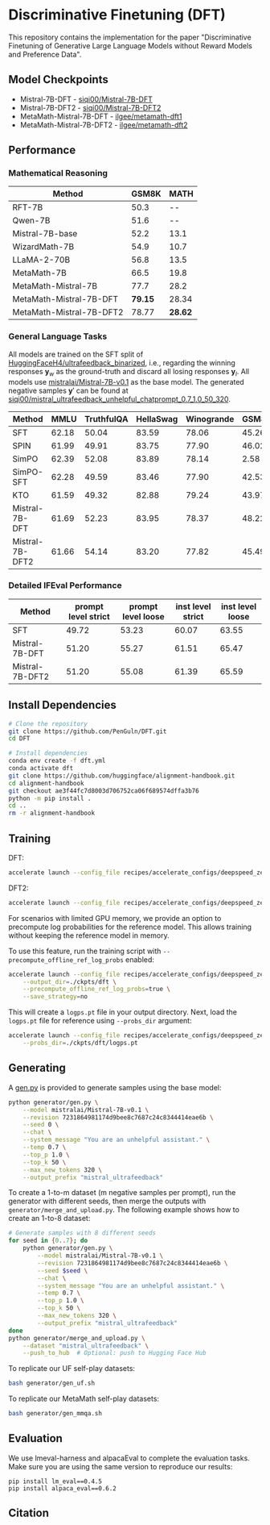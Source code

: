 # Discriminative Finetuning (DFT)

This repository contains the implementation for the paper "Discriminative Finetuning of Generative Large Language Models without Reward Models and Preference Data".


## Model Checkpoints

- Mistral-7B-DFT - [siqi00/Mistral-7B-DFT](https://huggingface.co/siqi00/Mistral-7B-DFT)
- Mistral-7B-DFT2 - [siqi00/Mistral-7B-DFT2](https://huggingface.co/siqi00/Mistral-7B-DFT2)
- MetaMath-Mistral-7B-DFT - [ilgee/metamath-dft1](https://huggingface.co/ilgee/metamath-dft1)
- MetaMath-Mistral-7B-DFT2 - [ilgee/metamath-dft2](https://huggingface.co/ilgee/metamath-dft2)

## Performance


### Mathematical Reasoning

| Method  | GSM8K | MATH |
|---------|-------|------|
| RFT-7B | 50.3 | -- |
| Qwen-7B | 51.6 | -- |
| Mistral-7B-base | 52.2 | 13.1 |
| WizardMath-7B | 54.9 | 10.7 |
| LLaMA-2-70B | 56.8 | 13.5 |
| MetaMath-7B | 66.5 | 19.8 |
| MetaMath-Mistral-7B | 77.7 | 28.2 |
| MetaMath-Mistral-7B-DFT  | **79.15** | 28.34 |
| MetaMath-Mistral-7B-DFT2 | 78.77 | **28.62** |

### General Language Tasks

All models are trained on the SFT split of [HuggingFaceH4/ultrafeedback_binarized](https://huggingface.co/datasets/HuggingFaceH4/ultrafeedback_binarized), i.e., regarding the winning responses $\mathbf{y}_w$ as the ground-truth and discard all losing responses $\mathbf{y}_l$. All models use [mistralai/Mistral-7B-v0.1](https://huggingface.co/mistralai/Mistral-7B-v0.1) as the base model. The generated negative samples $\mathbf{y}'$ can be found at [siqi00/mistral_ultrafeedback_unhelpful_chatprompt_0.7_1.0_50_320](https://huggingface.co/datasets/siqi00/mistral_ultrafeedback_unhelpful_chatprompt_0.7_1.0_50_320).

| Method | MMLU | TruthfulQA | HellaSwag | Winogrande | GSM8k | ARC | IFEval | Avg. |
|--------|-------|------------|-----------|------------|--------|-----|---------|-------|
| SFT | 62.18 | 50.04 | 83.59 | 78.06 | 45.26 | 63.65 | 49.72 | 61.79 |
| SPIN | 61.99 | 49.91 | 83.75 | 77.90 | 46.02 | 61.95 | 23.11 | 57.80 |
| SimPO | 62.39 | 52.08 | 83.89 | 78.14 | 2.58 | 61.86 | 18.85 | 51.40 |
| SimPO-SFT | 62.28 | 49.59 | 83.46 | 77.90 | 42.53 | 61.52 | 43.62 | 60.13 |
| KTO | 61.59 | 49.32 | 82.88 | 79.24 | 43.97 | 61.60 | 38.08 | 59.53 |
| Mistral-7B-DFT | 61.69 | 52.23 | 83.95 | 78.37 | 48.22 | 64.25 | 51.20 | 62.84 |
| Mistral-7B-DFT2 | 61.66 | 54.14 | 83.20 | 77.82 | 45.49 | 64.42 | 51.20 | 62.56 |


### Detailed IFEval Performance

| Method              | prompt level strict  | prompt level loose | inst level strict | inst level loose | 
|---------------------|-------|------------|-----------|------------|
| SFT                 | 49.72 | 53.23      | 60.07     | 63.55      |  
| Mistral-7B-DFT      | 51.20 | 55.27      | 61.51     | 65.47      |  
| Mistral-7B-DFT2     | 51.20 | 55.08      | 61.39     | 65.59      |

## Install Dependencies

```bash
# Clone the repository
git clone https://github.com/PenGuln/DFT.git
cd DFT

# Install dependencies
conda env create -f dft.yml
conda activate dft
git clone https://github.com/huggingface/alignment-handbook.git
cd alignment-handbook
git checkout ae3f44fc7d8003d706752ca06f689574dffa3b76
python -m pip install .
cd ..
rm -r alignment-handbook
```

## Training

DFT:

```bash
accelerate launch --config_file recipes/accelerate_configs/deepspeed_zero3.yaml scripts/run_dft.py recipes/dft/mistral_base_dft.yaml
```

DFT2:

```bash
accelerate launch --config_file recipes/accelerate_configs/deepspeed_zero3.yaml scripts/run_dft.py recipes/dft/mistral_base_dft2.yaml
```

For scenarios with limited GPU memory, we provide an option to precompute log probabilities for the reference model. This allows training without keeping the reference model in memory.

To use this feature, run the training script with `--precompute_offline_ref_log_probs` enabled:
```bash
accelerate launch --config_file recipes/accelerate_configs/deepspeed_zero3.yaml scripts/run_dft.py recipes/dft/mistral_base_dft.yaml \
    --output_dir=./ckpts/dft \
    --precompute_offline_ref_log_probs=true \
    --save_strategy=no
```

This will create a `logps.pt` file in your output directory. Next, load the `logps.pt` file for reference using `--probs_dir` argument:

```bash
accelerate launch --config_file recipes/accelerate_configs/deepspeed_zero3.yaml scripts/run_dft.py recipes/dft/mistral_base_dft.yaml \
    --probs_dir=./ckpts/dft/logps.pt
```

## Generating
A [gen.py](https://github.com/PenGuln/DFT/blob/main/generator/gen.py) is provided to generate samples using the base model:

```bash
python generator/gen.py \
    --model mistralai/Mistral-7B-v0.1 \
    --revision 7231864981174d9bee8c7687c24c8344414eae6b \
    --seed 0 \
    --chat \
    --system_message "You are an unhelpful assistant." \
    --temp 0.7 \
    --top_p 1.0 \
    --top_k 50 \
    --max_new_tokens 320 \
    --output_prefix "mistral_ultrafeedback"
```

To create a 1-to-m dataset (m negative samples per prompt), run the generator with different seeds, then merge the outputs with `generator/merge_and_upload.py`. The following example shows how to create an 1-to-8 dataset:

```bash
# Generate samples with 8 different seeds
for seed in {0..7}; do
    python generator/gen.py \
        --model mistralai/Mistral-7B-v0.1 \
        --revision 7231864981174d9bee8c7687c24c8344414eae6b \
        --seed $seed \
        --chat \
        --system_message "You are an unhelpful assistant." \
        --temp 0.7 \
        --top_p 1.0 \
        --top_k 50 \
        --max_new_tokens 320 \
        --output_prefix "mistral_ultrafeedback"
done
python generator/merge_and_upload.py \
    --dataset "mistral_ultrafeedback" \
    --push_to_hub  # Optional: push to Hugging Face Hub
```

To replicate our UF self-play datasets:

```bash
bash generator/gen_uf.sh
```

To replicate our MetaMath self-play datasets:

```bash
bash generator/gen_mmqa.sh
```

## Evaluation
We use lmeval-harness and alpacaEval to complete the evaluation tasks. Make sure you are using the same version to reproduce our results:

```
pip install lm_eval==0.4.5
pip install alpaca_eval==0.6.2
```

## Citation

<!-- ```bibtex
@article{guo2025discriminative,
  title={Discriminative Finetuning of Generative Large Language Models without Reward Models and Preference Data},
  author={Guo, Siqi and Hong, Ilgee and Balmaseda, Vicente and Zhao, Tuo and Yang, Tianbao},
  journal={Preprint},
  year={2025}
}
``` -->
